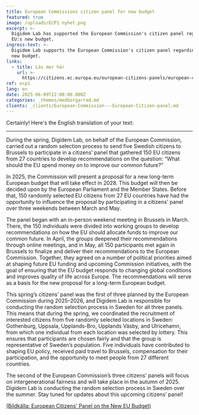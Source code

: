 ```yaml
---
title: European Commissions citizen panel for new budget
featured: true
image: /uploads/ECP1 nyhet.png
excerpt: >-
  Digidem Lab has supported the European Commission's citizen panel regarding
  EU:s new budget.
ingress-text: >-
  Digidem Lab supports the European Commission's citizen panel regarding EU:s
  new budget.
links:
  - title: Läs mer här
    url: >-
      https://citizens.ec.europa.eu/european-citizens-panels/european-citizens-panel-new-european-budget_en
ref: ecp1
lang: en
date: 2025-06-09T22:00:00.000Z
categories: _themes/medborgarrad.md
clients: _clients/European-Commission---European-Citizen-panel.md
---
```


Certainly! Here's the English translation of your text:

***

During the spring, Digidem Lab, on behalf of the European Commission, carried out a random selection process to send five Swedish citizens to Brussels to participate in a citizens’ panel that gathered 150 EU citizens from 27 countries to develop recommendations on the question: “What should the EU spend money on to improve our common future?”

In 2025, the Commission will present a proposal for a new long-term European budget that will take effect in 2028. This budget will then be decided upon by the European Parliament and the Member States. Before that, 150 randomly selected EU citizens from 27 EU countries have had the opportunity to influence the proposal by participating in a citizens’ panel over three weekends between March and May.

The panel began with an in-person weekend meeting in Brussels in March. There, the 150 individuals were divided into working groups to develop recommendations on how the EU should allocate funds to improve our common future. In April, the groups deepened their recommendations through online meetings, and in May, all 150 participants met again in Brussels to finalize and deliver their recommendations to the European Commission. Together, they agreed on a number of political priorities aimed at shaping future EU funding and upcoming Commission initiatives, with the goal of ensuring that the EU budget responds to changing global conditions and improves quality of life across Europe. The recommendations will serve as a basis for the new proposal for a long-term European budget.

This spring’s citizens’ panel was the first of three planned by the European Commission during 2025–2026, and Digidem Lab is responsible for conducting the random selection process in Sweden for all three panels. This means that during the spring, we coordinated the recruitment of interested citizens from five randomly selected locations in Sweden: Gothenburg, Uppsala, Upplands-Bro, Upplands Väsby, and Ulricehamn, from which one individual from each location was selected by lottery. This ensures that participants are chosen fairly and that the group is representative of Sweden’s population. Five individuals have contributed to shaping EU policy, received paid travel to Brussels, compensation for their participation, and the opportunity to meet people from 27 different countries.

The second of the European Commission’s three citizens’ panels will focus on intergenerational fairness and will take place in the autumn of 2025. Digidem Lab is conducting the random selection process in Sweden over the summer. Stay tuned for updates about this upcoming citizens’ panel!

[(Bildkälla: European Citizens' Panel on the New EU Budget)](https://citizens.ec.europa.eu/european-citizens-panel-new-european-budget_sv#paragraph_682 "Bildkälla")
